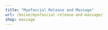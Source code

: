 ```yaml
---
title: "Myofascial Release and Massage"
url: /boise/myofascial-release-and-massage/
shop: massage
---
```

